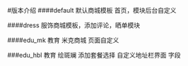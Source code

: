 #版本介绍
####default 
        默认商城模板 首页，模块后台自定义

####dress
        服饰商城模板，添加评论，晒单模块
        
####edu_mk
        教育 米克商城 页面自定义

###edu_hbl
        教育 绘斑斓 添加套餐选择 自定义地址栏界面 字段        